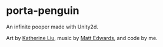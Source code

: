 # porta-penguin

An infinite pooper made with Unity2d.

Art by [Katherine Liu](https://www.instagram.com/petrichorate/), music by [Matt Edwards](https://soundcloud.com/mtmmusic), and code by me.
